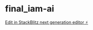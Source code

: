 # final_iam-ai

[Edit in StackBlitz next generation editor ⚡️](https://stackblitz.com/~/github.com/Rose-saim/final_iam-ai)
